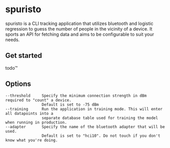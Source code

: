 # spuristo

spuristo is a CLI tracking application that utilizes bluetooth and logistic regression to guess the number of people in the vicinity of a device. It sports an API for fetching data and aims to be configurable to suit your needs.

## Get started

todo™️

## Options

```
--threshold		Specify the minimum connection strength in dBm required to "count" a device.
				Default is set to -75 dBm
--training		Run the application in training mode. This will enter all datapoints into a
				separate database table used for training the model when running in production.
--adapter		Specify the name of the bluetooth adapter that will be used.
				Default is set to "hci10". Do not touch if you don't know what you're doing.
```


